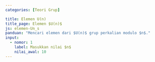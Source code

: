 ```yaml
---
categories: [Teori Grup]

title: Elemen U(n)
title_page: Elemen $U(n)$
js: elemen-Un_s
panduan: "Mencari elemen dari $U(n)$ grup perkalian modulo $n$."
input:
  - nomor: 1
    label: Masukkan nilai $n$
    nilai_awal: 10
---
```

